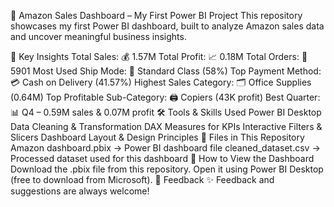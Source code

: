 🌟 Amazon Sales Dashboard – My First Power BI Project
This repository showcases my first Power BI dashboard, built to analyze Amazon sales data and uncover meaningful business insights.

🔑 Key Insights
Total Sales: 💰 1.57M
Total Profit: 📈 0.18M
Total Orders: 🛒 5901
Most Used Ship Mode: 🚚 Standard Class (58%)
Top Payment Method: 💳 Cash on Delivery (41.57%)
Highest Sales Category: 🗂️ Office Supplies (0.64M)
Top Profitable Sub-Category: 🖨️ Copiers (43K profit)
Best Quarter: 📊 Q4 – 0.59M sales & 0.07M profit
🛠 Tools & Skills Used
Power BI Desktop
Data Cleaning & Transformation
DAX Measures for KPIs
Interactive Filters & Slicers
Dashboard Layout & Design Principles
📂 Files in This Repository
Amazon dashboard.pbix → Power BI dashboard file
cleaned_dataset.csv → Processed dataset used for this dashboard
📌 How to View the Dashboard
Download the .pbix file from this repository.
Open it using Power BI Desktop (free to download from Microsoft).
💬 Feedback
✨ Feedback and suggestions are always welcome!
